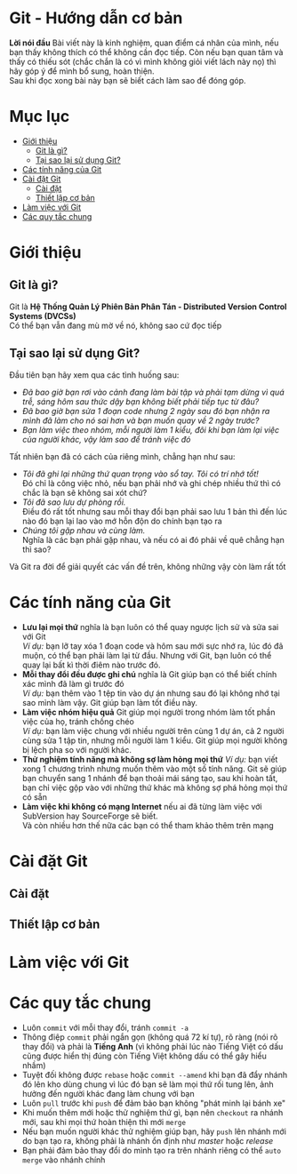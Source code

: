 Git - Hướng dẫn cơ bản
==
**Lời nói đầu**
Bài viết này là kinh nghiệm, quan điểm cá nhân của mình, nếu bạn thấy không thích có thể không cần đọc tiếp. Còn nếu bạn quan tâm và thấy có thiếu sót (chắc chắn là có vì mình không giỏi viết lách này nọ) thì hãy góp ý để mình bổ sung, hoàn thiện.    
Sau khi đọc xong bài này bạn sẽ biết cách làm sao để đóng góp.  


# Mục lục
- [Giới thiệu](#giới-thiệu)
    - [Git là gì?](#git-là-gì)
    - [Tại sao lại sử dụng Git?](#tại-sao-lại-sử-dụng-git)
- [Các tính năng của Git](#các-tính-năng-của-git)
- [Cài đặt Git](#cài-đặt-git)
    - [Cài đặt](#cài-đặt)
    - [Thiết lập cơ bản](#thiết-lập-cơ-bản)
- [Làm việc với Git](#làm-việc-với-git)
- [Các quy tắc chung](#các-quy-tắc-chung)



# Giới thiệu
## Git là gì?
Git là **Hệ Thống Quản Lý Phiên Bản Phân Tán - Distributed Version Control Systems (DVCSs)**  
Có thể bạn vẫn đang mù mờ về nó, không sao cứ đọc tiếp

## Tại sao lại sử dụng Git?
Đầu tiên bạn hãy xem qua các tình huống sau:

- *Đã bao giờ bạn rơi vào cảnh đang làm bài tập và phải tạm dừng vì quá trễ, sáng hôm sau thức dậy bạn không biết phải tiếp tục từ đâu?*
- *Đã bao giờ bạn sửa 1 đoạn code nhưng 2 ngày sau đó bạn nhận ra mình đã làm cho nó sai hơn và bạn muốn quay về 2 ngày trước?*
- *Bạn làm việc theo nhóm, mỗi người làm 1 kiểu, đôi khi bạn làm lại việc của người khác, vậy làm sao để tránh việc đó*

Tất nhiên bạn đã có cách của riêng mình, chẳng hạn như sau:

- *Tôi đã ghi lại những thứ quan trọng vào sổ tay. Tôi có trí nhớ tốt!*  
    Đó chỉ là công việc nhỏ, nếu bạn phải nhớ và ghi chép nhiều thứ thì có chắc là bạn sẽ không sai xót chứ?
- *Tôi đã sao lưu dự phòng rồi.*  
    Điều đó rất tốt nhưng sau mỗi thay đổi bạn phải sao lưu 1 bản thì đến lúc nào đó bạn lại lao vào mớ hỗn độn do chính bạn tạo ra  
- *Chúng tôi gặp nhau và cùng làm.*  
    Nghĩa là các bạn phải gặp nhau, và nếu có ai đó phải về quê chẳng hạn thì sao?  

Và Git ra đời để giải quyết các vấn đề trên, không những vậy còn làm rất tốt

# Các tính năng của Git
- **Lưu lại mọi thứ** nghĩa là bạn luôn có thể quay ngược lịch sử và sửa sai với Git  
    _Ví dụ:_ bạn lỡ tay xóa 1 đoạn code và hôm sau mới sực nhớ ra, lúc đó đã muộn, có thể bạn phải làm lại từ đầu. Nhưng với Git, bạn luôn có thể quay lại bất kì thời điêm nào trước đó.
- **Mỗi thay đổi đều được ghi chú** nghĩa là Git giúp bạn có thể biết chính xác mình đã làm gì trước đó   
    _Ví dụ:_ bạn thêm vào 1 tệp tin vào dự án nhưng sau đó lại không nhớ tại sao mình làm vậy. Git giúp bạn làm tốt điều này.
- **Làm việc nhóm hiệu quả** Git giúp mọi người trong nhóm làm tốt phần việc của họ, tránh chồng chéo  
    _Ví dụ:_ bạn làm việc chung với nhiều người trên cùng 1 dự án, cả 2 người cùng sửa 1 tập tin, nhưng mỗi người làm 1 kiểu. Git giúp mọi người không bị lệch pha so với người khác.  
- **Thử nghiệm tính năng mà không sợ làm hỏng mọi thứ**
    _Ví dụ:_ bạn viết xong 1 chương trình nhưng muốn thêm vào một số tính năng. Git sẽ giúp bạn chuyển sang 1 nhánh để bạn thoải mái sáng tạo, sau khi hoàn tất, bạn chỉ việc gộp vào với những thứ khác mà không sợ phá hỏng mọi thứ có sẵn  
- **Làm việc khi không có mạng Internet** nếu ai đã từng làm việc với SubVersion hay SourceForge sẽ biết.  
Và còn nhiều hơn thế nữa các bạn có thể tham khảo thêm trên mạng

# Cài đặt Git

## Cài đặt

## Thiết lập cơ bản

# Làm việc với Git

# Các quy tắc chung
- Luôn `commit` với mỗi thay đổi, tránh `commit -a`  
- Thông điệp `commit` phải ngắn gọn (không quá 72 kí tự), rõ ràng (nói rõ thay đổi) và phải là **Tiếng Anh** (vì không phải lúc nào Tiếng Việt có dấu cũng được hiển thị đúng còn Tiếng Việt không dấu có thể gây hiểu nhầm)  
- Tuyệt đối không được `rebase` hoặc `commit --amend` khi bạn đã đẩy nhánh đó lên kho dùng chung vì lúc đó bạn sẽ làm mọi thứ rối tung lên, ảnh hưởng đến người khác đang làm chung với bạn  
- Luôn `pull` trước khi `push` để đảm bảo bạn không "phát minh lại bánh xe"
- Khi muốn thêm mới hoặc thử nghiệm thứ gì, bạn nên `checkout` ra nhánh mới, sau khi mọi thứ hoàn thiện thì mới `merge`
- Nếu bạn muốn người khác thử nghiệm giúp bạn, hãy `push` lên nhánh mới do bạn tạo ra, không phải là nhánh ổn định như *master* hoặc *release*
- Bạn phải đảm bảo thay đổi do mình tạo ra trên nhánh riêng có thể `auto merge` vào nhánh chính